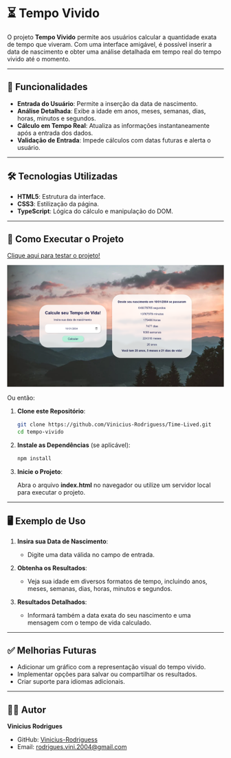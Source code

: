# ⏳ **Tempo Vivido**

O projeto **Tempo Vivido** permite aos usuários calcular a quantidade exata de tempo que viveram. Com uma interface amigável, é possível inserir a data de nascimento e obter uma análise detalhada em tempo real do tempo vivido até o momento.

---

## 🚀 **Funcionalidades**

- **Entrada do Usuário**: Permite a inserção da data de nascimento.
- **Análise Detalhada**: Exibe a idade em anos, meses, semanas, dias, horas, minutos e segundos.
- **Cálculo em Tempo Real**: Atualiza as informações instantaneamente após a entrada dos dados.
- **Validação de Entrada**: Impede cálculos com datas futuras e alerta o usuário.

---

## 🛠️ **Tecnologias Utilizadas**

- **HTML5**: Estrutura da interface.
- **CSS3**: Estilização da página.
- **TypeScript**: Lógica do cálculo e manipulação do DOM.

---

## 🔧 **Como Executar o Projeto**

<a href="https://vinicius-rodriguess.github.io/Time-Lived/">Clique aqui para testar o projeto!</a>

<img src="./src/img/tempo de vida.png"/>

Ou então:

1. **Clone este Repositório**:

   ```bash
   git clone https://github.com/Vinicius-Rodriguess/Time-Lived.git
   cd tempo-vivido
   ```

2. **Instale as Dependências** (se aplicável):

   ```bash
   npm install
   ```

3. **Inicie o Projeto**:

   Abra o arquivo **index.html** no navegador ou utilize um servidor local para executar o projeto.

---

## 🖥️ **Exemplo de Uso**

1. **Insira sua Data de Nascimento**:
   - Digite uma data válida no campo de entrada.

2. **Obtenha os Resultados**:
   - Veja sua idade em diversos formatos de tempo, incluindo anos, meses, semanas, dias, horas, minutos e segundos.

3. **Resultados Detalhados**:
   - Informará também a data exata do seu nascimento e uma mensagem com o tempo de vida calculado.

---

## ✅ **Melhorias Futuras**

- Adicionar um gráfico com a representação visual do tempo vivido.
- Implementar opções para salvar ou compartilhar os resultados.
- Criar suporte para idiomas adicionais.

---

## 👨‍💻 **Autor**

**Vinicius Rodrigues**

- GitHub: [Vinicius-Rodriguess](https://github.com/Vinicius-Rodriguess)
- Email: rodrigues.vini.2004@gmail.com
